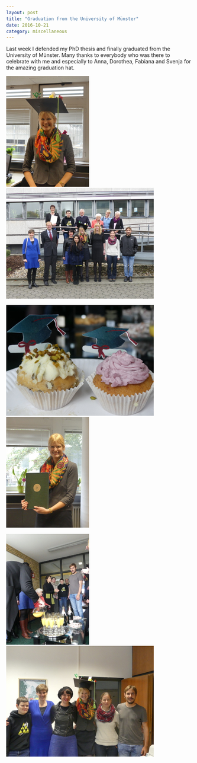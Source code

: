 ```yaml
---
layout: post
title: "Graduation from the University of Münster"
date: 2016-10-21
category: miscellaneous
---
```


Last week I defended my PhD thesis and finally graduated from the
University of Münster. 
Many thanks to everybody who was there to celebrate with me and
especially to Anna, Dorothea, Fabiana and Svenja for the amazing
graduation hat. 


<img src="/images/201610-Graduation/Pic2.jpg"
style="height: 299px;"/> <img
src="/images/201610-Graduation/Pic4.jpg"
style="height: 299px;"/> 

<img src="/images/201610-Graduation/Pic6.jpg"
style="height: 299px;"/> <img
src="/images/201610-Graduation/Pic1.jpg"
style="height: 299px;"/>

<img src="/images/201610-Graduation/Pic5.jpg"
style="height: 299px;"/> <img
src="/images/201610-Graduation/Pic3.jpg"
style="height: 299px;"/>







